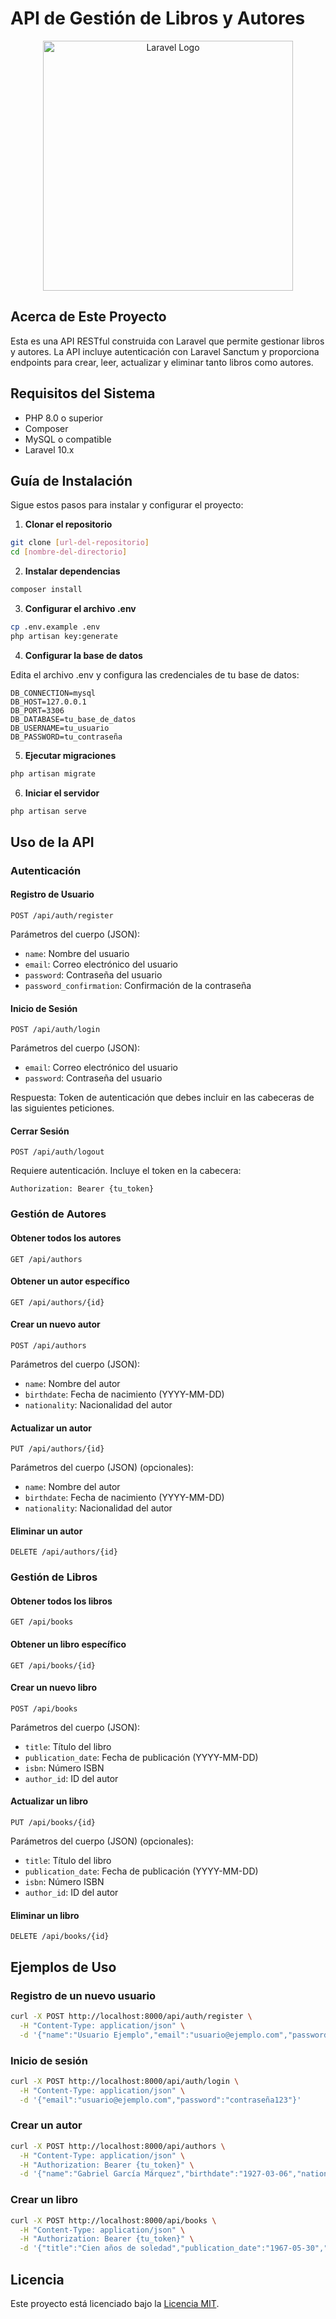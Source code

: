 # API de Gestión de Libros y Autores

<p align="center"><a href="https://laravel.com" target="_blank"><img src="https://raw.githubusercontent.com/laravel/art/master/logo-lockup/5%20SVG/2%20CMYK/1%20Full%20Color/laravel-logolockup-cmyk-red.svg" width="400" alt="Laravel Logo"></a></p>

## Acerca de Este Proyecto

Esta es una API RESTful construida con Laravel que permite gestionar libros y autores. La API incluye autenticación con Laravel Sanctum y proporciona endpoints para crear, leer, actualizar y eliminar tanto libros como autores.

## Requisitos del Sistema

- PHP 8.0 o superior
- Composer
- MySQL o compatible
- Laravel 10.x

## Guía de Instalación

Sigue estos pasos para instalar y configurar el proyecto:

1. **Clonar el repositorio**

```bash
git clone [url-del-repositorio]
cd [nombre-del-directorio]
```

2. **Instalar dependencias**

```bash
composer install
```

3. **Configurar el archivo .env**

```bash
cp .env.example .env
php artisan key:generate
```

4. **Configurar la base de datos**

Edita el archivo .env y configura las credenciales de tu base de datos:

```
DB_CONNECTION=mysql
DB_HOST=127.0.0.1
DB_PORT=3306
DB_DATABASE=tu_base_de_datos
DB_USERNAME=tu_usuario
DB_PASSWORD=tu_contraseña
```

5. **Ejecutar migraciones**

```bash
php artisan migrate
```

6. **Iniciar el servidor**

```bash
php artisan serve
```

## Uso de la API

### Autenticación

#### Registro de Usuario

```
POST /api/auth/register
```

Parámetros del cuerpo (JSON):
- `name`: Nombre del usuario
- `email`: Correo electrónico del usuario
- `password`: Contraseña del usuario
- `password_confirmation`: Confirmación de la contraseña

#### Inicio de Sesión

```
POST /api/auth/login
```

Parámetros del cuerpo (JSON):
- `email`: Correo electrónico del usuario
- `password`: Contraseña del usuario

Respuesta: Token de autenticación que debes incluir en las cabeceras de las siguientes peticiones.

#### Cerrar Sesión

```
POST /api/auth/logout
```

Requiere autenticación. Incluye el token en la cabecera:
```
Authorization: Bearer {tu_token}
```

### Gestión de Autores

#### Obtener todos los autores
```
GET /api/authors
```

#### Obtener un autor específico
```
GET /api/authors/{id}
```

#### Crear un nuevo autor
```
POST /api/authors
```

Parámetros del cuerpo (JSON):
- `name`: Nombre del autor
- `birthdate`: Fecha de nacimiento (YYYY-MM-DD)
- `nationality`: Nacionalidad del autor

#### Actualizar un autor
```
PUT /api/authors/{id}
```

Parámetros del cuerpo (JSON) (opcionales):
- `name`: Nombre del autor
- `birthdate`: Fecha de nacimiento (YYYY-MM-DD)
- `nationality`: Nacionalidad del autor

#### Eliminar un autor
```
DELETE /api/authors/{id}
```

### Gestión de Libros

#### Obtener todos los libros
```
GET /api/books
```

#### Obtener un libro específico
```
GET /api/books/{id}
```

#### Crear un nuevo libro
```
POST /api/books
```

Parámetros del cuerpo (JSON):
- `title`: Título del libro
- `publication_date`: Fecha de publicación (YYYY-MM-DD)
- `isbn`: Número ISBN
- `author_id`: ID del autor

#### Actualizar un libro
```
PUT /api/books/{id}
```

Parámetros del cuerpo (JSON) (opcionales):
- `title`: Título del libro
- `publication_date`: Fecha de publicación (YYYY-MM-DD)
- `isbn`: Número ISBN
- `author_id`: ID del autor

#### Eliminar un libro
```
DELETE /api/books/{id}
```

## Ejemplos de Uso

### Registro de un nuevo usuario

```bash
curl -X POST http://localhost:8000/api/auth/register \
  -H "Content-Type: application/json" \
  -d '{"name":"Usuario Ejemplo","email":"usuario@ejemplo.com","password":"contraseña123","password_confirmation":"contraseña123"}'
```

### Inicio de sesión

```bash
curl -X POST http://localhost:8000/api/auth/login \
  -H "Content-Type: application/json" \
  -d '{"email":"usuario@ejemplo.com","password":"contraseña123"}'
```

### Crear un autor

```bash
curl -X POST http://localhost:8000/api/authors \
  -H "Content-Type: application/json" \
  -H "Authorization: Bearer {tu_token}" \
  -d '{"name":"Gabriel García Márquez","birthdate":"1927-03-06","nationality":"Colombiano"}'
```

### Crear un libro

```bash
curl -X POST http://localhost:8000/api/books \
  -H "Content-Type: application/json" \
  -H "Authorization: Bearer {tu_token}" \
  -d '{"title":"Cien años de soledad","publication_date":"1967-05-30","isbn":"9780307350427","author_id":1}'
```

## Licencia

Este proyecto está licenciado bajo la [Licencia MIT](https://opensource.org/licenses/MIT).
